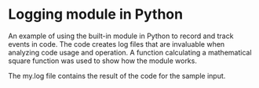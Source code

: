 # Logging module in Python
An example of using the built-in module in Python to record and track events in code. The code creates log files that are invaluable when analyzing code usage and operation. A function calculating a mathematical square function was used to show how the module works.

The my.log file contains the result of the code for the sample input.
